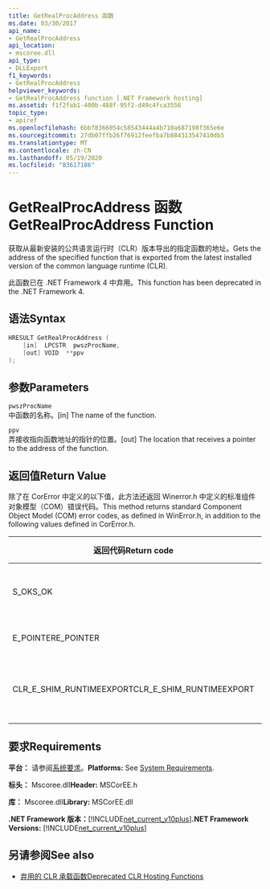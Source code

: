 ```yaml
---
title: GetRealProcAddress 函数
ms.date: 03/30/2017
api_name:
- GetRealProcAddress
api_location:
- mscoree.dll
api_type:
- DLLExport
f1_keywords:
- GetRealProcAddress
helpviewer_keywords:
- GetRealProcAddress function [.NET Framework hosting]
ms.assetid: f1f2fab1-400b-488f-95f2-d49c4fca3556
topic_type:
- apiref
ms.openlocfilehash: 6bbf8366054c58543444a4b710a687198f365e6e
ms.sourcegitcommit: 27db07ffb26f76912feefba7b884313547410db5
ms.translationtype: MT
ms.contentlocale: zh-CN
ms.lasthandoff: 05/19/2020
ms.locfileid: "83617186"
---
```

# <a name="getrealprocaddress-function"></a><span data-ttu-id="1511b-102">GetRealProcAddress 函数</span><span class="sxs-lookup"><span data-stu-id="1511b-102">GetRealProcAddress Function</span></span>
<span data-ttu-id="1511b-103">获取从最新安装的公共语言运行时（CLR）版本导出的指定函数的地址。</span><span class="sxs-lookup"><span data-stu-id="1511b-103">Gets the address of the specified function that is exported from the latest installed version of the common language runtime (CLR).</span></span>  
  
 <span data-ttu-id="1511b-104">此函数已在 .NET Framework 4 中弃用。</span><span class="sxs-lookup"><span data-stu-id="1511b-104">This function has been deprecated in the .NET Framework 4.</span></span>  
  
## <a name="syntax"></a><span data-ttu-id="1511b-105">语法</span><span class="sxs-lookup"><span data-stu-id="1511b-105">Syntax</span></span>  
  
```cpp  
HRESULT GetRealProcAddress (  
    [in]  LPCSTR  pwszProcName,
    [out] VOID  **ppv  
);  
```  
  
## <a name="parameters"></a><span data-ttu-id="1511b-106">参数</span><span class="sxs-lookup"><span data-stu-id="1511b-106">Parameters</span></span>  
 `pwszProcName`  
 <span data-ttu-id="1511b-107">中函数的名称。</span><span class="sxs-lookup"><span data-stu-id="1511b-107">[in] The name of the function.</span></span>  
  
 `ppv`  
 <span data-ttu-id="1511b-108">弄接收指向函数地址的指针的位置。</span><span class="sxs-lookup"><span data-stu-id="1511b-108">[out] The location that receives a pointer to the address of the function.</span></span>  
  
## <a name="return-value"></a><span data-ttu-id="1511b-109">返回值</span><span class="sxs-lookup"><span data-stu-id="1511b-109">Return Value</span></span>  
 <span data-ttu-id="1511b-110">除了在 CorError 中定义的以下值，此方法还返回 Winerror.h 中定义的标准组件对象模型（COM）错误代码。</span><span class="sxs-lookup"><span data-stu-id="1511b-110">This method returns standard Component Object Model (COM) error codes, as defined in WinError.h, in addition to the following values defined in CorError.h.</span></span>  
  
|<span data-ttu-id="1511b-111">返回代码</span><span class="sxs-lookup"><span data-stu-id="1511b-111">Return code</span></span>|<span data-ttu-id="1511b-112">说明</span><span class="sxs-lookup"><span data-stu-id="1511b-112">Description</span></span>|  
|-----------------|-----------------|  
|<span data-ttu-id="1511b-113">S_OK</span><span class="sxs-lookup"><span data-stu-id="1511b-113">S_OK</span></span>|<span data-ttu-id="1511b-114">该方法已成功完成。</span><span class="sxs-lookup"><span data-stu-id="1511b-114">The method completed successfully.</span></span>|  
|<span data-ttu-id="1511b-115">E_POINTER</span><span class="sxs-lookup"><span data-stu-id="1511b-115">E_POINTER</span></span>|<span data-ttu-id="1511b-116">`ppv` 无效。</span><span class="sxs-lookup"><span data-stu-id="1511b-116">`ppv` is not valid.</span></span>|  
|<span data-ttu-id="1511b-117">CLR_E_SHIM_RUNTIMEEXPORT</span><span class="sxs-lookup"><span data-stu-id="1511b-117">CLR_E_SHIM_RUNTIMEEXPORT</span></span>|<span data-ttu-id="1511b-118">不从运行时导出函数。</span><span class="sxs-lookup"><span data-stu-id="1511b-118">The function is not exported from the runtime.</span></span>|  
  
## <a name="requirements"></a><span data-ttu-id="1511b-119">要求</span><span class="sxs-lookup"><span data-stu-id="1511b-119">Requirements</span></span>  
 <span data-ttu-id="1511b-120">**平台：** 请参阅[系统要求](../../get-started/system-requirements.md)。</span><span class="sxs-lookup"><span data-stu-id="1511b-120">**Platforms:** See [System Requirements](../../get-started/system-requirements.md).</span></span>  
  
 <span data-ttu-id="1511b-121">**标头：** Mscoree.dll</span><span class="sxs-lookup"><span data-stu-id="1511b-121">**Header:** MSCorEE.h</span></span>  
  
 <span data-ttu-id="1511b-122">**库：** Mscoree.dll</span><span class="sxs-lookup"><span data-stu-id="1511b-122">**Library:** MSCorEE.dll</span></span>  
  
 <span data-ttu-id="1511b-123">**.NET Framework 版本：**[!INCLUDE[net_current_v10plus](../../../../includes/net-current-v10plus-md.md)]</span><span class="sxs-lookup"><span data-stu-id="1511b-123">**.NET Framework Versions:** [!INCLUDE[net_current_v10plus](../../../../includes/net-current-v10plus-md.md)]</span></span>  
  
## <a name="see-also"></a><span data-ttu-id="1511b-124">另请参阅</span><span class="sxs-lookup"><span data-stu-id="1511b-124">See also</span></span>

- [<span data-ttu-id="1511b-125">弃用的 CLR 承载函数</span><span class="sxs-lookup"><span data-stu-id="1511b-125">Deprecated CLR Hosting Functions</span></span>](deprecated-clr-hosting-functions.md)
